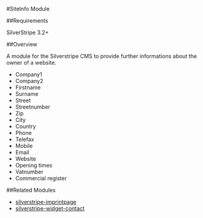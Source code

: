 #SiteInfo Module

##Requirements

SilverStripe 3.2+

##Overview

A module for the Silverstripe CMS to provide further informations about the owner of a website.

  - Company1
  - Company2
  - Firstname
  - Surname
  - Street
  - Streetnumber
  - Zip
  - City
  - Country
  - Phone
  - Telefax
  - Mobile
  - Email
  - Website
  - Opening times
  - Vatnumber
  - Commercial register


##Related Modules

- [silverstripe-imprintpage](https://github.com/marcokernler/silverstripe-imprintpage)
- [silverstripe-widget-contact](https://github.com/marcokernler/silverstripe-widget-contact)
